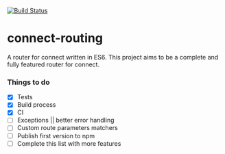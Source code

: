 [![Build Status](https://travis-ci.org/eduardn/connect-routing.svg?branch=master)](https://travis-ci.org/eduardn/connect-routing)

# connect-routing
A router for connect written in ES6. This project aims to be a complete and fully featured router for connect.

### Things to do
- [x] Tests
- [x]  Build process
- [x] CI
- [ ] Exceptions || better error handling
- [ ] Custom route parameters matchers
- [ ] Publish first version to npm
- [ ] Complete this list with more features
